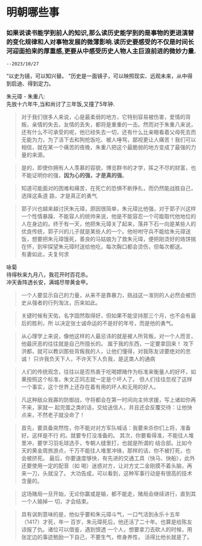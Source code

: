 # 明朝哪些事

### 如果说读书能学到前人的知识,那么读历史能学到的是事物的更进演替的变化规律和人对事物发展的微薄影响.读历史要感受的不仅是时间长河迎面拍来的厚重感,更要从中感受历史人物人主巨浪前进的微妙力量.

```
--2023/10/27
```
“以史为镜，可以知兴替。 ”历史是一面镜子，可以映照现实、远观未来，从中得到启迪、得到定力。   

朱元璋 - 朱重八:  
先放十六年牛,当和尚讨了三年饭,又撞了5年钟.  
> 对于我们很多人来说，心是最柔弱的地方，它特别容易被伤害，爱情的背叛，亲情的失去，友情的丢失，都将是重重的一击。然而对于朱重八来说，还有什么不可承受的呢，他已经失去一切，还有什么比亲眼看着父母死去而无能为力，为了活下去和狗抢饭吃、被人唾骂，鄙视更让人痛苦！我们可以相信，就在某一个痛苦的夜晚，朱重八把这个最脆弱的地方变成了最强的力量的来源。  

> 是的，即使你拥有人人羡慕的容貌，博览群书的才学，挥之不尽的财富，也不能证明你的强，**因为心的强，才是真的强**。  

> 知道可能面对的困难和痛苦，在死亡的恐惧不断挣扎，而仍然能战胜自己，选择这条道
路，才是真正的勇气.  

> 郭子兴也越来越讨厌朱元璋，原因很简单，朱元璋比他强，对于郭子兴这样一个性情暴躁、不能容人的统帅来说，他是不能容忍一个可能取代他地位的人在身边的。终于有一天，他把朱元璋关了起来，落井下石一向是某些人的优良传统，郭子兴的儿子就是某些人的一个。他吩咐守兵不能给朱元璋送饭，想要把朱元璋饿死，善良的马姑娘为了救朱元璋，便把刚烫好的烙饼揣在怀，到牢探望朱元璋时送给他吃，每次胸口都会烫伤，但每次都送。  
有妻如此，夫复何求  

咏菊  
待得秋来九月八，我花开时百花杀。  
冲天香阵透长安，满城尽带黄金甲。    

> 一个人要显示自己的力量，从来不是靠暴力，挑战这一准则的人必然会被历史从强者的行列淘汰，历来如此。 

> 关键时候有天佑，名字固然取得好，但如果不能坚持那三个月，也不会有最后的胜利，所
以决定张士诚命运的不是好的年号，而是他的勇气。  

>从心理学上来说，像他这样的人最忌讳的就是被人所背叛，对一个人而言，他最厌恶的往往就是自己所擅长的。 
属于我的东西，一定要拿回来！
攻下洪都，就可以教训那些背叛我的人，让他们懂得，对我陈友谅要绝对的忠诚！
只许我负天下人，不许天下人负我，是这类人的通病  

>人们的传统观念，往往以是否热衷于吃喝嫖赌作为标准来衡量人的好坏，如果按照这个标准，朱文正同志就一定是个坏人了。
但人们往往忽视了这样一个事实，这个世界上还存在着有用的坏人和无用的好人。  

>凡这种敌众我寡的防御战，守将都会在第一时间向主帅求援，写上诸如你再不来，家就一
起完蛋之类的话，交给送信人，并且还会反覆交待：让他快点来，不然老子就没命了！

>首先，要具备突然性，你不能对对方军队喊话：我要来杀你们上将，准备好。这样是不行
的。就要专打没准备的。
其次，你要看得准，不能往人堆里冲，要学习羽毛球选手，专朝人缝里打，也就是所谓的
结合部。比如今天的黄金周旅游点，千万不能往人堆里冲锋，那样的话，你不被打死，也
会被挤死。
最后，你要速度够快，有先进的交通工具（快马、快船），此外还要使用一定的配音（如
喝）迷惑对方，让对方丈二金刚摸不着头脑，再来一刀，头就没了。
大功告成，可以看到，这种军事行动是有很高的技术含量的。

>这场赌局一旦开始，无论你赢或是输，都不能走，赌局会继续进行，直到其一个人输掉一
切，才会结束。  

>具有讽刺意味的是，他似乎要和朱元璋斗气，一口气活到永乐十五年（1417）才死，年一
百岁，朱元璋死后，他还活了二十年。也算是给陈友谅报了仇。诸位可以借鉴，遇到恨透
一个人，想要拿刀去砍人的时候，用张定边的事迹勉励一下自己，不要生气，修身养性，
活得比他长就是了。